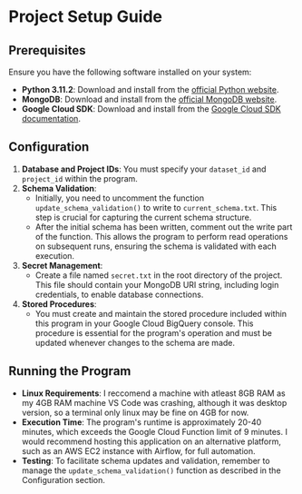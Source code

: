 # Project Setup Guide

## Prerequisites

Ensure you have the following software installed on your system:

- **Python 3.11.2**: Download and install from the [official Python website](https://www.python.org/downloads/release/python-3112/).
- **MongoDB**: Download and install from the [official MongoDB website](https://www.mongodb.com/try/download/community).
- **Google Cloud SDK**: Download and install from the [Google Cloud SDK documentation](https://cloud.google.com/sdk/docs/install).

## Configuration

1. **Database and Project IDs**: You must specify your `dataset_id` and `project_id` within the program.
2. **Schema Validation**:
   - Initially, you need to uncomment the function `update_schema_validation()` to write to `current_schema.txt`. This step is crucial for capturing the current schema structure.
   - After the initial schema has been written, comment out the write part of the function. This allows the program to perform read operations on subsequent runs, ensuring the schema is validated with each execution.
3. **Secret Management**:
   - Create a file named `secret.txt` in the root directory of the project. This file should contain your MongoDB URI string, including login credentials, to enable database connections.
4. **Stored Procedures**:
   - You must create and maintain the stored procedure included within this program in your Google Cloud BigQuery console. This procedure is essential for the program's operation and must be updated whenever changes to the schema are made.

## Running the Program

- **Linux Requirements**: I reccomend a machine with atleast 8GB RAM as my 4GB RAM machine VS Code was crashing, although it was desktop version, so a terminal only linux may be fine on 4GB for now.
- **Execution Time**: The program's runtime is approximately 20-40 minutes, which exceeds the Google Cloud Function limit of 9 minutes. I would recommend hosting this application on an alternative platform, such as an AWS EC2 instance with Airflow, for full automation.
- **Testing**: To facilitate schema updates and validation, remember to manage the `update_schema_validation()` function as described in the Configuration section.



